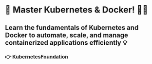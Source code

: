 # 🚀 Master Kubernetes & Docker! 🐳✨  

## Learn the fundamentals of Kubernetes and Docker to automate, scale, and manage containerized applications efficiently 💡

### 👉 [KubernetesFoundation](https://github.com/vishugoyal247/Kubernetes/tree/master/KubernetesFoundation)
